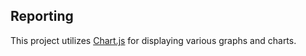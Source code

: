 ## Reporting
This project utilizes [Chart.js](https://www.chartjs.org/) for displaying various graphs and charts.
